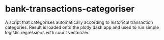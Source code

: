 # bank-transactions-categoriser
A script that categorises automatically according to historical transaction categories. Result is loaded onto the plotly dash app and used to run simple logistic regressions with count vectorizer.
